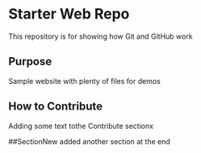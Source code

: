 # Starter Web Repo

This repository is for showing how Git and GitHub work

## Purpose

Sample website with plenty of files for demos

## How to Contribute
Adding some text tothe Contribute sectionx

##SectionNew
added another section at the end

